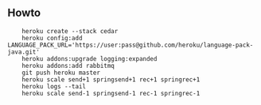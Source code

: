 ## Howto

        heroku create --stack cedar
        heroku config:add LANGUAGE_PACK_URL='https://user:pass@github.com/heroku/language-pack-java.git'
        heroku addons:upgrade logging:expanded
        heroku addons:add rabbitmq
        git push heroku master
        heroku scale send+1 springsend+1 rec+1 springrec+1
        heroku logs --tail
        heroku scale send-1 springsend-1 rec-1 springrec-1

